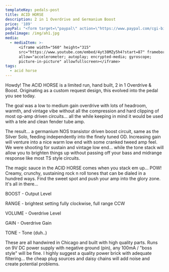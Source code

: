 ```yaml
---
templateKey: pedals-post
title: ACID HORSE
description: 2 in 1 Overdrive and Germanium Boost
price: '189'
payPal: "<form target=\"paypal\" action=\"https://www.paypal.com/cgi-bin/webscr\" method=\"post\">\n<input type=\"hidden\" name=\"cmd\" value=\"_s-xclick\">\n<input type=\"hidden\" name=\"hosted_button_id\" value=\"JRFM6FP43BWR4\">\n<table>\n<tr><td><input type=\"hidden\" name=\"on0\" value=\"Acid Horse\">Acid Horse</td></tr><tr><td><select name=\"os0\">\n\t<option value=\"Add to Cart\">Add to Cart $189.00 USD</option>\n</select> </td></tr>\n</table>\n<input type=\"hidden\" name=\"currency_code\" value=\"USD\">\n<input type=\"image\" src=\"https://www.paypalobjects.com/en_US/i/btn/btn_cart_LG.gif\" border=\"0\" name=\"submit\" alt=\"PayPal - The safer, easier way to pay online!\">\n<img alt=\"\" border=\"0\" src=\"https://www.paypalobjects.com/en_US/i/scr/pixel.gif\" width=\"1\" height=\"1\">\n</form>\n"
pedalimage: /img/ah1.jpg
media:
  - mediaItem: >-
      <iframe width="560" height="315"
      src="https://www.youtube.com/embed/4yt38MZy5h4?start=87" frameborder="0"
      allow="accelerometer; autoplay; encrypted-media; gyroscope;
      picture-in-picture" allowfullscreen></iframe>
tags:
  - acid horse
---
```



Howdy! The ACID HORSE is a limited run, hand built, 2 in 1 Overdrive & Boost. Originating as a custom request design, this evolved into the pedal you see today.

The goal was a low to medium gain overdrive with lots of headroom, warmth, and vintage vibe without all the compression and hard clipping of most op-amp driven circuits… all the while keeping in mind it would be used with a tele and clean fender tube amp.

The result… a germanium NOS transistor driven boost circuit, same as the Silver Solo, feeding independently into the finely tuned OD. Increasing gain will venture into a nice warm low end with some cranked tweed amp feel. We were shooting for sustain and vintage low end… while the tone stack will allow you to brighten things up without passing off your bass and midrange response like most TS style circuits.

The magic sauce in the ACID HORSE comes when you stack em up… POW! Creamy, crunchy, sustaining rock n roll tones that can be dialed in a hundred ways.  Find the sweet spot and push your amp into the glory zone. It's all in there…

BOOST - Output Level

RANGE - brightest setting fully clockwise, full range CCW

VOLUME - Overdrive Level

GAIN - Overdrive Gain

TONE - Tone (duh..)

These are all handwired in Chicago and built with high quality parts. Runs on 9V DC power supply with negative ground (pin), any 100mA / "boss style" will be fine. I highly suggest a quality power brick with adequate filtering… the cheap plug sources and daisy chains will add noise and create potential problems.
